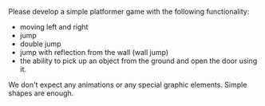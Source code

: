 Please develop a simple platformer game with the following functionality:

- moving left and right
- jump
- double jump
- jump with reflection from the wall (wall jump)
- the ability to pick up an object from the ground and open the door using it.

We don't expect any animations or any special graphic elements. Simple shapes are enough.

